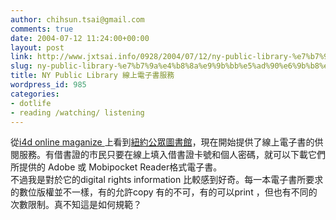 ```yaml
---
author: chihsun.tsai@gmail.com
comments: true
date: 2004-07-12 11:24:00+00:00
layout: post
link: http://www.jxtsai.info/0928/2004/07/12/ny-public-library-%e7%b7%9a%e4%b8%8a%e9%9b%bb%e5%ad%90%e6%9b%b8%e6%9c%8d%e5%8b%99/
slug: ny-public-library-%e7%b7%9a%e4%b8%8a%e9%9b%bb%e5%ad%90%e6%9b%b8%e6%9c%8d%e5%8b%99
title: NY Public Library 線上電子書服務
wordpress_id: 985
categories:
- dotlife
- reading /watching/ listening
---
```


從[i4d online maganize ](http://i4donline.net/news1.asp?fol_name=Edu&file_name=Edu125)上看到[紐約公眾圖書館](http://ebooks.nypl.org/)，現在開始提供了線上電子書的供閱服務。有借書證的市民只要在線上填入借書證卡號和個人密碼，就可以下載它們所提供的 Adobe 或 Mobipocket Reader格式電子書。  
不過我是對於它的digital rights information 比較感到好奇。每一本電子書所要求的數位版權並不一樣，有的允許copy 有的不可，有的可以print ，但也有不同的次數限制。真不知這是如何規範？
